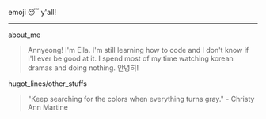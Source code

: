 emoji :sleeping: y'all!
***
about_me
>  Annyeong! I'm Ella. I'm still learning how to code and I don't know if I'll ever be good at it. I spend most of my time watching korean dramas and doing nothing. 안녕히!

hugot_lines/other_stuffs
> "Keep searching for the colors when everything turns gray." - Christy Ann Martine
